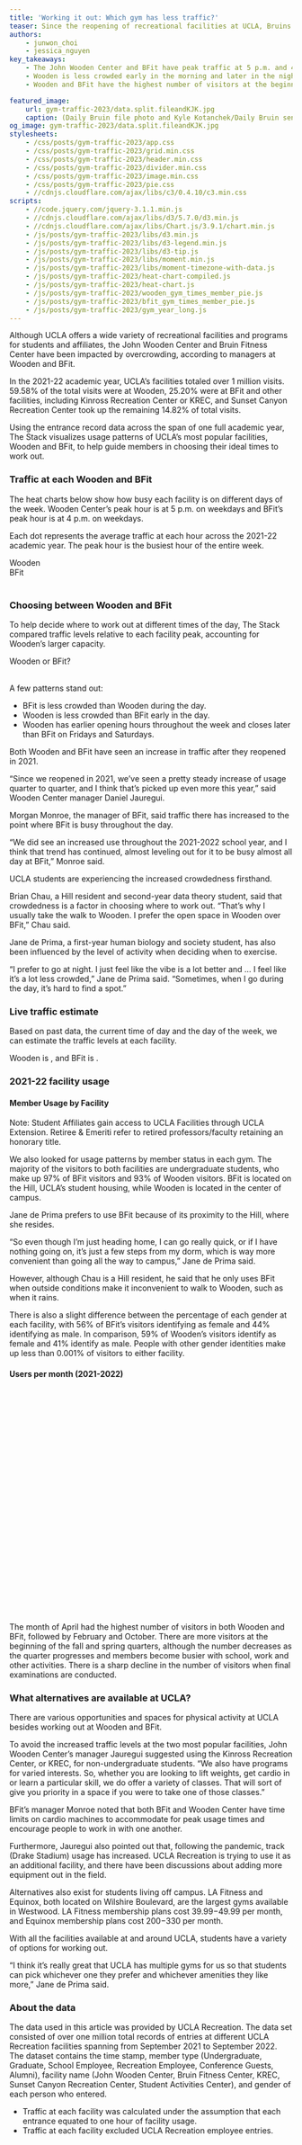 ```yaml
---
title: 'Working it out: Which gym has less traffic?'
teaser: Since the reopening of recreational facilities at UCLA, Bruins are looking to stay active. The Stack provides insights to identify the ideal time and place to work out on campus.
authors:
    - junwon_choi
    - jessica_nguyen
key_takeaways:
    - The John Wooden Center and BFit have peak traffic at 5 p.m. and 4 p.m., respectively, on weekdays.
    - Wooden is less crowded early in the morning and later in the night, while BFit is less crowded during the day.
    - Wooden and BFit have the highest number of visitors at the beginning of the quarter but gradually decrease as the quarter progresses.

featured_image:
    url: gym-traffic-2023/data.split.fileandKJK.jpg
    caption: (Daily Bruin file photo and Kyle Kotanchek/Daily Bruin senior staff)
og_image: gym-traffic-2023/data.split.fileandKJK.jpg
stylesheets:
    - /css/posts/gym-traffic-2023/app.css
    - /css/posts/gym-traffic-2023/grid.min.css
    - /css/posts/gym-traffic-2023/header.min.css
    - /css/posts/gym-traffic-2023/divider.min.css
    - /css/posts/gym-traffic-2023/image.min.css
    - /css/posts/gym-traffic-2023/pie.css
    - //cdnjs.cloudflare.com/ajax/libs/c3/0.4.10/c3.min.css
scripts:
    - //code.jquery.com/jquery-3.1.1.min.js
    - //cdnjs.cloudflare.com/ajax/libs/d3/5.7.0/d3.min.js
    - //cdnjs.cloudflare.com/ajax/libs/Chart.js/3.9.1/chart.min.js
    - /js/posts/gym-traffic-2023/libs/d3.min.js
    - /js/posts/gym-traffic-2023/libs/d3-legend.min.js
    - /js/posts/gym-traffic-2023/libs/d3-tip.js
    - /js/posts/gym-traffic-2023/libs/moment.min.js
    - /js/posts/gym-traffic-2023/libs/moment-timezone-with-data.js
    - /js/posts/gym-traffic-2023/heat-chart-compiled.js
    - /js/posts/gym-traffic-2023/heat-chart.js
    - /js/posts/gym-traffic-2023/wooden_gym_times_member_pie.js
    - /js/posts/gym-traffic-2023/bfit_gym_times_member_pie.js
    - /js/posts/gym-traffic-2023/gym_year_long.js
---
```


Although UCLA offers a wide variety of recreational facilities and programs for students and affiliates, the John Wooden Center and Bruin Fitness Center have been impacted by overcrowding, according to managers at Wooden and BFit.

In the 2021-22 academic year, UCLA’s facilities totaled over 1 million visits. 59.58% of the total visits were at Wooden, 25.20% were at BFit and other facilities, including Kinross Recreation Center or KREC, and Sunset Canyon Recreation Center took up the remaining 14.82% of total visits.

Using the entrance record data across the span of one full academic year, The Stack visualizes usage patterns of UCLA’s most popular facilities, Wooden and BFit, to help guide members in choosing their ideal times to work out.

### Traffic at each Wooden and BFit

The heat charts below show how busy each facility is on different days of the week. Wooden Center’s peak hour is at 5 p.m. on weekdays and BFit’s peak hour is at 4 p.m. on weekdays.

Each dot represents the average traffic at each hour across the 2021-22 academic year. The peak hour is the busiest hour of the entire week.

<div class='ui centered medium header'>Wooden</div>
<div class='ui centered grid'>
  <div class='twelve wide column'>
    <div class='heat-chart' id='wooden-heatmap'></div>
  </div>
</div>

<div class='ui centered medium header'>BFit</div>
<div class='ui centered grid'>
  <div class='twelve wide column'>
    <div class='heat-chart' id='bfit-heatmap'></div>
  </div>
</div>

<br>

### Choosing between Wooden and BFit

To help decide where to work out at different times of the day, The Stack compared traffic levels relative to each facility peak, accounting for Wooden’s larger capacity.

  <div class='ui centered medium header'>Wooden or BFit?</div>
  <div class='ui centered grid'>
    <div class='twelve wide column'>
      <div class='heat-chart' id='comparison-heatmap'></div>
    </div>
  </div>

<br>

A few patterns stand out:

<ul>
  <li>BFit is less crowded than Wooden during the day.</li>
  <li>Wooden is less crowded than BFit early in the day. </li>
  <li>Wooden has earlier opening hours throughout the week and closes later than BFit on Fridays and Saturdays.</li>
</ul>

Both Wooden and BFit have seen an increase in traffic after they reopened in 2021.

“Since we reopened in 2021, we’ve seen a pretty steady increase of usage quarter to quarter, and I think that’s picked up even more this year,” said Wooden Center manager Daniel Jauregui.

Morgan Monroe, the manager of BFit, said traffic there has increased to the point where BFit is busy throughout the day.

“We did see an increased use throughout the 2021-2022 school year, and I think that trend has continued, almost leveling out for it to be busy almost all day at BFit,” Monroe said.

UCLA students are experiencing the increased crowdedness firsthand.

Brian Chau, a Hill resident and second-year data theory student, said that crowdedness is a factor in choosing where to work out. “That’s why I usually take the walk to Wooden. I prefer the open space in Wooden over BFit,” Chau said.

Jane de Prima, a first-year human biology and society student, has also been influenced by the level of activity when deciding when to exercise.

“I prefer to go at night. I just feel like the vibe is a lot better and … I feel like it’s a lot less crowded,” Jane de Prima said. “Sometimes, when I go during the day, it’s hard to find a spot.”

### Live traffic estimate

Based on past data, the current time of day and the day of the week, we can estimate the traffic levels at each facility.

<span class='wooden bold'>Wooden</span> is <span id='wooden-traffic-text'></span>, and
<span class='bfit bold'>BFit</span> is <span id='bfit-traffic-text'></span>.

### 2021-22 facility usage

#### Member Usage by Facility

<div class="pie-chart-container">
  <canvas id="wooden_member_demo_gym_times"></canvas>
</div>
<div class="pie-chart-container">
  <canvas id="bfit_member_demo_gym_times"></canvas>
</div>

<p class = 'caption'>Note: Student Affiliates gain access to UCLA Facilities through UCLA Extension. Retiree & Emeriti refer to retired professors/faculty retaining an honorary title.</p>

We also looked for usage patterns by member status in each gym. The majority of the visitors to both facilities are undergraduate students, who make up 97% of BFit visitors and 93% of Wooden visitors. BFit is located on the Hill, UCLA’s student housing, while Wooden is located in the center of campus.

Jane de Prima prefers to use BFit because of its proximity to the Hill, where she resides.

“So even though I’m just heading home, I can go really quick, or if I have nothing going on, it’s just a few steps from my dorm, which is way more convenient than going all the way to campus,” Jane de Prima said.

However, although Chau is a Hill resident, he said that he only uses BFit when outside conditions make it inconvenient to walk to Wooden, such as when it rains.

There is also a slight difference between the percentage of each gender at each facility, with 56% of BFit’s visitors identifying as female and 44% identifying as male. In comparison, 59% of Wooden’s visitors identify as female and 41% identify as male. People with other gender identities make up less than 0.001% of visitors to either facility.

#### Users per month (2021-2022)

<div style='height: 400px'>
  <canvas id = "gym_month_long"></canvas>
</div>

The month of April had the highest number of visitors in both Wooden and BFit, followed by February and October. There are more visitors at the beginning of the fall and spring quarters, although the number decreases as the quarter progresses and members become busier with school, work and other activities. There is a sharp decline in the number of visitors when final examinations are conducted.

### What alternatives are available at UCLA?

There are various opportunities and spaces for physical activity at UCLA besides working out at Wooden and BFit.

To avoid the increased traffic levels at the two most popular facilities, John Wooden Center’s manager Jauregui suggested using the Kinross Recreation Center, or KREC, for non-undergraduate students. “We also have programs for varied interests. So, whether you are looking to lift weights, get cardio in or learn a particular skill, we do offer a variety of classes. That will sort of give you priority in a space if you were to take one of those classes.”

BFit’s manager Monroe noted that both BFit and Wooden Center have time limits on cardio machines to accommodate for peak usage times and encourage people to work in with one another.

Furthermore, Jauregui also pointed out that, following the pandemic, track (Drake Stadium) usage has increased. UCLA Recreation is trying to use it as an additional facility, and there have been discussions about adding more equipment out in the field.

Alternatives also exist for students living off campus. LA Fitness and Equinox, both located on Wilshire Boulevard, are the largest gyms available in Westwood. LA Fitness membership plans cost $39.99-$49.99 per month, and Equinox membership plans cost $200-$330 per month.

With all the facilities available at and around UCLA, students have a variety of options for working out.

“I think it’s really great that UCLA has multiple gyms for us so that students can pick whichever one they prefer and whichever amenities they like more,” Jane de Prima said.

### About the data

The data used in this article was provided by UCLA Recreation. The data set consisted of over one million total records of entries at different UCLA Recreation facilities spanning from September 2021 to September 2022. The dataset contains the time stamp, member type (Undergraduate, Graduate, School Employee, Recreation Employee, Conference Guests, Alumni), facility name (John Wooden Center, Bruin Fitness Center, KREC, Sunset Canyon Recreation Center, Student Activities Center), and gender of each person who entered.

<ul>
<li>Traffic at each facility was calculated under the assumption that each entrance equated to one hour of facility usage.</li>
<li>Traffic at each facility excluded UCLA Recreation employee entries.</li>
</ul>

